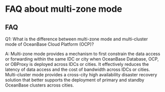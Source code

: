 FAQ about multi-zone mode 
==============================================



FAQ 
------------------------

Q1: What is the difference between multi-zone mode and multi-cluster mode of OceanBase Cloud Platform (OCP)? 

A: Multi-zone mode provides a mechanism to first constrain the data access or forwarding within the same IDC or city when OceanBase Database, OCP, or OBProxy is deployed across IDCs or cities. It effectively reduces the latency of data access and the cost of bandwidth across IDCs or cities.
Multi-cluster mode provides a cross-city high availability disaster recovery solution that better supports the deployment of primary and standby OceanBase clusters across cities.
